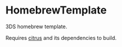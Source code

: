 # HomebrewTemplate

3DS homebrew template.

Requires [citrus](https://github.com/Steveice10/citrus) and its dependencies to build.
